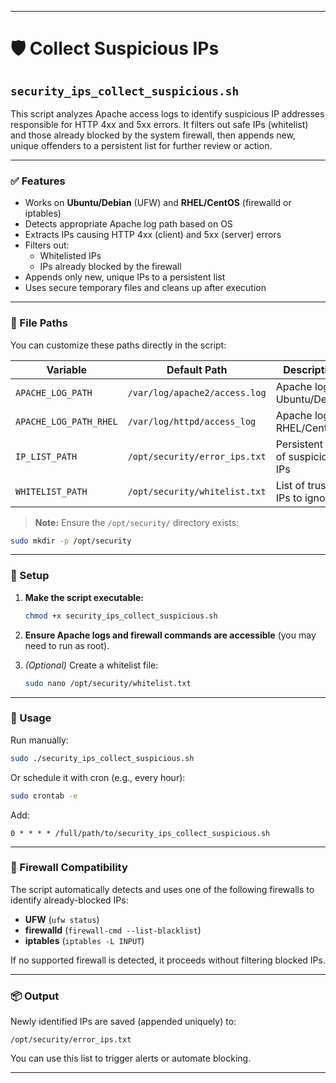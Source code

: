 
---

# 🛡️ Collect Suspicious IPs

## `security_ips_collect_suspicious.sh`

This script analyzes Apache access logs to identify suspicious IP addresses responsible for HTTP 4xx and 5xx errors. It filters out safe IPs (whitelist) and those already blocked by the system firewall, then appends new, unique offenders to a persistent list for further review or action.

---

### ✅ Features

- Works on **Ubuntu/Debian** (UFW) and **RHEL/CentOS** (firewalld or iptables)
- Detects appropriate Apache log path based on OS
- Extracts IPs causing HTTP 4xx (client) and 5xx (server) errors
- Filters out:
  - Whitelisted IPs
  - IPs already blocked by the firewall
- Appends only new, unique IPs to a persistent list
- Uses secure temporary files and cleans up after execution

---

### 📂 File Paths

You can customize these paths directly in the script:

| Variable             | Default Path                                 | Description                                |
|----------------------|-----------------------------------------------|--------------------------------------------|
| `APACHE_LOG_PATH`    | `/var/log/apache2/access.log`                 | Apache log for Ubuntu/Debian               |
| `APACHE_LOG_PATH_RHEL` | `/var/log/httpd/access_log`                | Apache log for RHEL/CentOS                 |
| `IP_LIST_PATH`       | `/opt/security/error_ips.txt`                | Persistent list of suspicious IPs          |
| `WHITELIST_PATH`     | `/opt/security/whitelist.txt`                | List of trusted IPs to ignore              |

> **Note:** Ensure the `/opt/security/` directory exists:
```bash
sudo mkdir -p /opt/security
```

---

### 🔧 Setup

1. **Make the script executable:**
   ```bash
   chmod +x security_ips_collect_suspicious.sh
   ```

2. **Ensure Apache logs and firewall commands are accessible** (you may need to run as root).

3. *(Optional)* Create a whitelist file:
   ```bash
   sudo nano /opt/security/whitelist.txt
   ```

---

### 🚀 Usage

Run manually:
```bash
sudo ./security_ips_collect_suspicious.sh
```

Or schedule it with cron (e.g., every hour):
```bash
sudo crontab -e
```

Add:
```cron
0 * * * * /full/path/to/security_ips_collect_suspicious.sh
```

---

### 🔐 Firewall Compatibility

The script automatically detects and uses one of the following firewalls to identify already-blocked IPs:

- **UFW** (`ufw status`)
- **firewalld** (`firewall-cmd --list-blacklist`)
- **iptables** (`iptables -L INPUT`)

If no supported firewall is detected, it proceeds without filtering blocked IPs.

---

### 📦 Output

Newly identified IPs are saved (appended uniquely) to:
```
/opt/security/error_ips.txt
```

You can use this list to trigger alerts or automate blocking.

---

